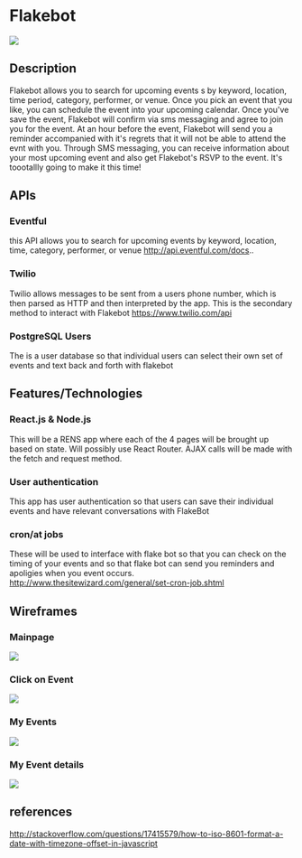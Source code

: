# Flakebot

![](https://i.imgflip.com/63l1k.gif)

## Description

Flakebot allows you to search for upcoming events s by keyword, location, time period, category, performer, or venue. Once you pick an event that you like, you can schedule the event into your upcoming calendar. Once you've save the event, Flakebot will confirm via sms messaging and agree to join you for the event. At an hour before the event, Flakebot will send you a reminder accompanied with it's regrets that it will not be able to attend the evnt with you. Through SMS messaging, you can receive information about your most upcoming event and also get Flakebot's RSVP to the event. It's toootallly going to make it this time! 

## APIs
### Eventful
this API allows you to search for upcoming events by keyword, location, time, category, performer, or venue
http://api.eventful.com/docs..
### Twilio
Twilio allows messages to be sent from a users phone number, which is then parsed as HTTP and then interpreted by the app. This is the secondary method to interact with Flakebot
https://www.twilio.com/api
### PostgreSQL Users
The is a user database so that individual users can select their own set of events and text back and forth with flakebot

## Features/Technologies
### React.js & Node.js
This will be a RENS app where each of the 4 pages will be brought up based on state. Will possibly use React Router. AJAX calls will be made with the fetch and request method.

### User authentication
This app has user authentication so that users can save their individual events and have relevant conversations with FlakeBot

### cron/at jobs
These will be used to interface with flake bot so that you can check on the timing of your events and so that flake bot can send you reminders and apoligies when you event occurs.
http://www.thesitewizard.com/general/set-cron-job.shtml

## Wireframes

### Mainpage
![](http://i.imgur.com/FUkHTMF.png)
### Click on Event
![](http://i.imgur.com/G1rg9z0.png)
### My Events
![](http://i.imgur.com/wjW4vBa.png)
### My Event details
![](http://i.imgur.com/zeiKIQh.png)


## references

http://stackoverflow.com/questions/17415579/how-to-iso-8601-format-a-date-with-timezone-offset-in-javascript
